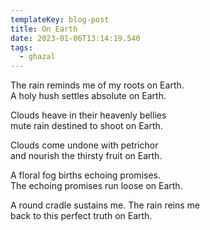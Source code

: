 ```yaml
---
templateKey: blog-post
title: On Earth
date: 2023-01-06T13:14:19.540
tags:
  - ghazal
---
```

The rain reminds me of my roots on Earth.\
A holy hush settles absolute on Earth.

Clouds heave in their heavenly bellies\
mute rain destined to shoot on Earth.

Clouds come undone with petrichor\
and nourish the thirsty fruit on Earth.

A floral fog births echoing promises. \
The echoing promises run loose on Earth. 

A round cradle sustains me. The rain reins me \
back to this perfect truth on Earth.
